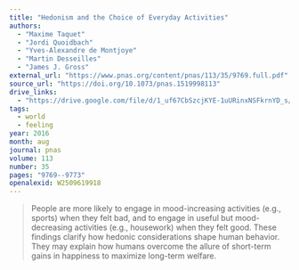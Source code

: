 ```yaml
---
title: "Hedonism and the Choice of Everyday Activities"
authors:
  - "Maxime Taquet"
  - "Jordi Quoidbach"
  - "Yves-Alexandre de Montjoye"
  - "Martin Desseilles"
  - "James J. Gross"
external_url: "https://www.pnas.org/content/pnas/113/35/9769.full.pdf"
source_url: "https://doi.org/10.1073/pnas.1519998113"
drive_links:
  - "https://drive.google.com/file/d/1_uf67CbSzcjKYE-1uURinxNSFkrnYD_s/view?usp=drivesdk"
tags:
  - world
  - feeling
year: 2016
month: aug
journal: pnas
volume: 113
number: 35
pages: "9769--9773"
openalexid: W2509619918
---
```


> People are more likely to engage in mood-increasing activities (e.g., sports) when they felt bad, and to engage in useful but mood-decreasing activities (e.g., housework) when they felt good.
> These findings clarify how hedonic considerations shape human behavior.
> They may explain how humans overcome the allure of short-term gains in happiness to maximize long-term welfare.


